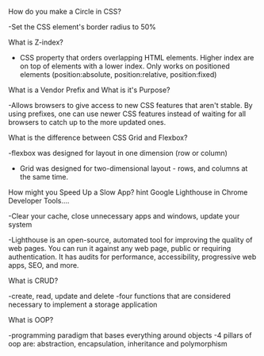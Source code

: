 How do you make a Circle in CSS?

-Set the CSS element's border radius to 50%




What is Z-index?

- CSS property that orders overlapping HTML elements. Higher index are on top of elements with a lower index. 
Only works on positioned elements (position:absolute, position:relative, position:fixed)





What is a Vendor Prefix and What is it's Purpose?

-Allows browsers to give access to new CSS features that aren't stable. By using prefixes, one can use newer CSS features instead of waiting for all browsers to catch up to the more updated ones.






What is the difference between CSS Grid and Flexbox?

-flexbox was designed for layout in one dimension (row or column) 
- Grid was designed for two-dimensional layout - rows, and columns at the same time.






How might you Speed Up a Slow App? hint Google Lighthouse in Chrome Developer Tools....

-Clear your cache, close unnecessary apps and windows, update your system

-Lighthouse is an open-source, automated tool for improving the quality of web pages. You can run it against any web page, public or requiring authentication. It has audits for performance, accessibility, progressive web apps, SEO, and more.




What is CRUD?

-create, read, update and delete
-four functions that are considered necessary to implement a storage application




What is OOP?

-programming paradigm that bases everything around objects
-4 pillars of oop are: abstraction, encapsulation, inheritance and polymorphism



